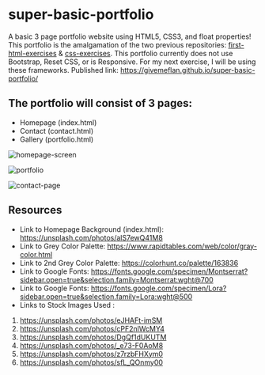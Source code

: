 # super-basic-portfolio
A basic 3 page portfolio website using HTML5, CSS3, and float properties! This portfolio is the amalgamation of the two previous repositories: [first-html-exercises](https://github.com/givemeflan/first-html-exercises) & [css-exercises](https://github.com/givemeflan/css-exercises). This portfolio currently does not use Bootstrap, Reset CSS, or is Responsive. For my next exercise, I will be using these frameworks. Published link: https://givemeflan.github.io/super-basic-portfolio/

## The portfolio will consist of 3 pages: 
- Homepage (index.html)
- Contact (contact.html) 
- Gallery (portfolio.html) 

![homepage-screen](https://user-images.githubusercontent.com/66345751/91372253-26a18980-e7e1-11ea-84ce-f60d52d071b4.JPG)

![portfolio](https://user-images.githubusercontent.com/66345751/92190506-672b8380-ee2f-11ea-950e-5823d2f2ff87.JPG)

![contact-page](https://user-images.githubusercontent.com/66345751/91676816-09392c00-eb0f-11ea-8aec-318d680377b7.JPG)



## Resources 
- Link to Homepage Background (index.html): https://unsplash.com/photos/alS7ewQ41M8
- Link to Grey Color Palette: https://www.rapidtables.com/web/color/gray-color.html
- Link to 2nd Grey Color Palette: https://colorhunt.co/palette/163836
- Link to Google Fonts: https://fonts.google.com/specimen/Montserrat?sidebar.open=true&selection.family=Montserrat:wght@700
- Link to Google Fonts: https://fonts.google.com/specimen/Lora?sidebar.open=true&selection.family=Lora:wght@500
- Links to Stock Images Used : 
 1. https://unsplash.com/photos/eJHAFt-imSM
 2. https://unsplash.com/photos/cPF2nlWcMY4
 3. https://unsplash.com/photos/DgQf1dUKUTM
 4. https://unsplash.com/photos/_e73-F0AoM8
 5. https://unsplash.com/photos/z7rzbFHXym0
 6. https://unsplash.com/photos/sfL_QOnmy00
